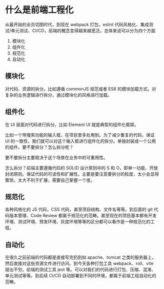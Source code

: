 # 什么是前端工程化

从最开始的全员切图时代，到现在 webpack 打包，eslint 代码风格化、集成测试/单元测试、CI/CD，前端的概念变得越来越宽泛。总体来说可以分为四个方面

1. 模块化
2. 组件化
3. 规范化
4. 自动化

## 模块化

对代码、资源的拆分。比如遵循 commonJS 规范或者 ES6 的模块加载方式。对复杂的业务逻辑进行拆分，通过模块化的风格进行加载。

## 组件化

在 UI 层面对代码进行拆分。比如 Element UI 就是典型的组件化框架。

比如一个带搜索功能的输入框，在项目里多处用到。为了减少重复的代码，保证 UI 的一致性，我们就可以对这个输入框进行组件化的拆分。单独封装成一个公用的组件。要不要拆分？怎么拆分呢？

要不要拆分主要取决于这个场景在业务中的可重用性。

怎么拆分？前端主要遵循代码的 SOLID 设计原则中的 S 和 O，即单一功能、开放封闭原则。保证代码的可读性和扩展性。主要是要注意要拆分的粒度，太小会显得繁琐，太大不利于扩展，需要自己掌握一个度。

## 规范化

各种风格化的 JS 代码，CSS 代码，甚至项目结构、文件名等等。到后面的 git 代码版本管理、Code Review 都属于规范化的范畴。甚至现在的项目基本都有开发环境、测试环境、预发环境、灰度环境等等的区分都可以看作是一种规范化的工程。

## 自动化

在很久之前前端的代码都是直接写完扔到如 apache、tomcat 之类的服务器上，然后直接对这些资源文件进行访问。到今天各种打包工具 webpack、roll、vite 层出不穷。前端的测试工具 jest 等。可以对我们的代码进行打包、压缩、混淆、单元测试等等。到后续 CI/CD 自动部署到不同的环境，都属于前端工程自动化的范畴。